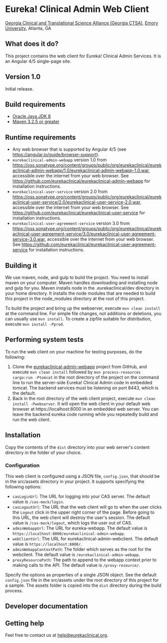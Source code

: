 # Eureka! Clinical Admin Web Client
[Georgia Clinical and Translational Science Alliance (Georgia CTSA)](http://www.georgiactsa.org), [Emory University](http://www.emory.edu), Atlanta, GA

## What does it do?
This project contains the web client for Eureka! Clinical
Admin Services. It is an Angular 4/5 single-page site.

## Version 1.0
Initial release.

## Build requirements
* [Oracle Java JDK 8](http://www.oracle.com/technetwork/java/javase/overview/index.html)
* [Maven 3.2.5 or greater](https://maven.apache.org)

## Runtime requirements
* Any web browser that is supported by Angular 4/5 (see
  https://angular.io/guide/browser-support).
* `eurekaclinical-admin-webapp` version 1.0 from
  https://oss.sonatype.org/content/groups/public/org/eurekaclinical/eurekaclinical-admin-webapp/1.0/eurekaclinical-admin-webapp-1.0.war,
  accessible over the internet from your web browser. See
  https://github.com/eurekaclinical/eurekaclinical-admin-webapp for installation instructions. 
* `eurekaclinical-user-service` version 2.0 from
  https://oss.sonatype.org/content/groups/public/org/eurekaclinical/eurekaclinical-user-service/2.0/eurekaclinical-user-service-2.0.war,
  accessible over the internet from your web browser. See
  https://github.com/eurekaclinical/eurekaclinical-user-service for installation instructions.
* `eurekaclinical-user-agreement-service` version 3.0 from
  https://oss.sonatype.org/content/groups/public/org/eurekaclinical/eurekaclinical-user-agreement-service/3.0/eurekaclinical-user-agreement-service-3.0.war,
  accessible over the internet from your web browser. See
  https://github.com/eurekaclinical/eurekaclinical-user-agreement-service for installation
  instructions.

## Building it
We use maven, node, and gulp to build the project. You need to install
maven on your computer. Maven handles downloading and installing node
and gulp for you. Maven installs node in the .eurekaclinical/dev
directory in your home directory. It installs the node modules that
are needed to build this project in the node_modules directory at the
root of this project.

To build the project and bring up the webserver, execute `mvn clean install` 
at the command line. For simple file changes, not additions or deletions, 
you can usually use `mvn install`. To create a zipfile suitable for
distribution, execute `mvn install -Pprod`.

## Performing system tests
To run the web client on your machine for testing purposes, do the
following:

1. Clone the [eurekaclinical-admin-webapp](https://github.com/eurekaclinical/eurekaclinical-admin-webapp)
project from GitHub, and execute `mvn clean install`
followed by `mvn process-resources cargo:run -Ptomcat` in the root directory of the
project on the command line to run the server-side Eureka! Clinical
Admin code in embedded tomcat. The backend services must be
listening on port 8443, which is the default.
2. Back in the root directory of the web client project, execute
`mvn clean install -Pwebserver`. It will open the web client in your
default web browser at https://localhost:8000 in an embedded web
server. You can leave the backend eureka code running while you
repeatedly build and run the web client.

## Installation
Copy the contents of the `dist` directory into your web server's
content directory in the folder of your choice.

### Configuration
This web client is configured using a JSON file, `config.json`, that
should be in the src/assets directory in your project. It supports 
specifying the following options:
* `casLoginUrl`: The URL for logging into your CAS server. The default
  value is `/cas-mock/login`.
* `casLogoutUrl`: The URL that the web client will go to when the user
  clicks the `Logout` click in the upper right corner of the
  page. Before going to this URL, the web client will destroy the
  user's session. The default value is
  `/cas-mock/logout`, which logs the user out
  of CAS.
* `adminWebappUrl`: The URL for eureka-webapp. The default value is
  `https://localhost:8000/eurekaclinical-admin-webapp`.
* `webClientUrl`: The URL for eurekaclinical-admin-webclient. 
   The default value is `https://localhost:8000/`.
* `adminWebappContextPath`: The folder which serves as the root for 
   the webclient. The default value is `/eurekaclinical-admin-webapp`.
* `proxyResourcePath`: The path to append to the webapp context prior 
   to making calls to the API. The default value is `/proxy-resource/`.

Specify the options as properties of a single JSON object. See the
default `config.json` file in the src/assets under the root directory
of this project for a sample. The assets folder is copied into the `dist` 
directory during the build process.

## Developer documentation


## Getting help
Feel free to contact us at help@eurekaclinical.org.

